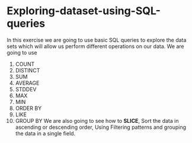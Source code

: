 # Exploring-dataset-using-SQL-queries
In this exercise we are going to use basic SQL queries to explore the data sets which will allow us perform different operations on our data. 
We are going to use 
1) COUNT 
2) DISTINCT 
3) SUM
4) AVERAGE
5) STDDEV
6) MAX
7) MIN
8) ORDER BY 
9) LIKE
10) GROUP BY 
We are also going to see how to **SLICE**, Sort the data in ascending or descending order, Using Filtering patterns and grouping the data in a single field.   
